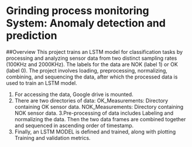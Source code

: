 # Grinding process monitoring System: Anomaly detection and prediction

##Overview
This project trains an LSTM model for classification tasks by processing and analyzing sensor data from two distinct sampling rates (100KHz and 2000KHz). The labels for the data are NOK (label 1) or OK (label 0). The project involves loading, preprocessing, normalizing, combining, and sequencing the data, after which the processed data is used to train an LSTM model.
1. For accessing the data, Google drive is mounted.
2. There are two directories of data: 
OK_Measurements: Directory containing OK sensor data.
NOK_Measurements: Directory containing NOK sensor data.
3.Pre-processing of data includes Labeling and normalizing the data. Then the two data frames are combined together and sequenced in ascending order of timestamp.
4. Finally, an LSTM MODEL is defined and trained, along with plotting Training and validation metrics.
